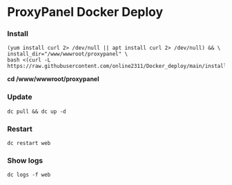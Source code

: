 # ProxyPanel Docker Deploy

### Install

```
(yum install curl 2> /dev/null || apt install curl 2> /dev/null) && \
install_dir="/www/wwwroot/proxypanel" \
bash <(curl -L https://raw.githubusercontent.com/online2311/Docker_deploy/main/install.sh)
```

**cd /www/wwwroot/proxypanel**

### Update

```
dc pull && dc up -d
```

### Restart

```
dc restart web
```

### Show logs

```
dc logs -f web
```
